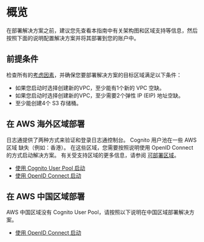 # 概览

在部署解决方案之前，建议您先查看本指南中有关架构图和区域支持等信息，然后按照下面的说明配置解决方案并将其部署到您的账户中。

## 前提条件

检查所有的[考虑因素](../plan-deployment/considerations.md)，并确保您要部署解决方案的目标区域满足以下条件：

- 如果您启动时选择创建新的VPC，至少能有1个新的 VPC 空缺。
- 如果您启动时选择创建新的VPC，至少需要2个弹性 IP (EIP) 地址空缺。
- 至少能创建4个 S3 存储桶。

## 在 AWS 海外区域部署
日志通提供了两种方式来验证和登录日志通控制台。 Cognito 用户池在一些 AWS 区域
缺失（例如：香港）。 在这些区域，您需要按照说明使用 OpenID Connect 的方式启动解决方案。
有关受支持区域的更多信息，请参阅 [可部署区域](../plan-deployment/considerations.md)。

* [使用 Cognito User Pool 启动](./with-cognito.md)
* [使用 OpenID Connect 启动](./with-oidc.md)

## 在 AWS 中国区域部署
AWS 中国区域没有 Cognito User Pool，请按照以下说明在中国区域部署解决方案。

* [使用 OpenID Connect 启动](./with-oidc.md)
